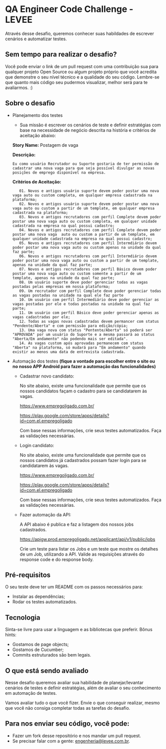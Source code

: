 # QA Engineer Code Challenge - LEVEE

Através desse desafio, queremos conhecer suas habildades de escrever cenários e automatizar testes.

## Sem tempo para realizar o desafio?

Você pode enviar o link de um pull request com uma contribuição sua para qualquer projeto Open Source ou algum projeto próprio que você acredita que demonstre o seu nível técnico e a qualidade do seu código. Lembre-se que quanto mais código seu pudermos visualizar, melhor será para te avaliarmos. :)

## Sobre o desafio

* Planejamento dos testes

    * Sua missão é escrever os cenários de teste e definir estratégias com base na necessidade de negócio descrita na história e critérios de aceitação abaixo:
    
    **Story Name:** Postagem de vaga
    
    **Descrição:**
    ```
    Eu como usuário Recrutador ou Suporte gostaria de ter permissão de cadastrar uma nova vaga para que seja possível divulgar as novas posições de emprego disponível na empresa.
    ```
    
    **Critérios de Aceitação:** 
    
         01. Novos e antigos usuário suporte devem poder postar uma nova vaga auto ou custom completa, em qualquer empresa cadastrada na plataforma;
         02. Novos e antigos usuário suporte devem poder postar uma nova vaga auto ou custom a partir de um template, em qualquer empresa cadastrada na plataforma;
         03. Novos e antigos recrutadores com perfil Complete devem poder postar uma nova vaga auto ou custom completa, em qualquer unidade cadastrada na empresa na qual possui cadastro;
         04. Novos e antigos recrutadores com perfil Complete devem poder postar uma nova vaga  auto ou custom a partir de um template, em qualquer unidade cadastrada na empresa na qual possui cadastro;
         05. Novos e antigos recrutadores com perfil Intermdiário devem poder postar uma nova vaga auto ou custom apenas na unidade da qual faz parte;
         06. Novos e antigos recrutadores com perfil Intermdiário devem poder postar uma nova vaga auto ou custom a partir de um template, apenas na unidade da qual faz parte;
         07. Novos e antigos recrutadores com perfil Básico devem poder postar uma nova vaga auto ou custom somente a partir de um template, apenas na unidade da qual faz parte;
         08. Um usuário suporte deve poder gerenciar todas as vagas postadas pelas empresas em nossa plataforma;
         09. Um recrutador com perfil Complete deve poder gerenciar todas as vagas postadas na unidade na qual ele faz parte
         10. Um usuário com perfil Intermediário deve poder gerenciar as vagas postadas por ele e todas postadas na unidade na qual faz parte;
         11. Um usuário com perfil Básico deve poder gerenciar apenas as vagas cadastradas por ele;
         12. Todas as vagas novas cadastradas devem permancer com status "Pendente/Aberta" e com permissão para edição/cópia;
         13. Uma vaga nova com status "Pentente/Aberta" só poderá ser "APROVADA" por um usuário do Suporte e a mesma passará ao status "Aberta/Em andamento" não podendo mais ser editada".
         14. As vagas custom após aprovadas permanecem com status "Aberta" na plataforma, só mudará para "Em andamento" quando existir ao menos uma data de entrevista cadastrada.
         

* Automação dos testes **(fique a vontade para escolher entre o site ou no nosso APP Android para fazer a automação das funcionalidades)**


    * Cadastrar novo candidato:
    
      No site abaixo, existe uma funcionalidade que permite que os nossos candidatos façam o cadastro para se candidatarem às vagas.
      
      https://www.empregoligado.com.br/
      
      https://play.google.com/store/apps/details?id=com.el.empregoligado

      Com base nessas informações, crie seus testes automatizados. Faça as validações necessárias.


    * Login candidato:
      
      No site abaixo, existe uma funcionalidade que permite que os nossos candidatos já cadastrados possam fazer login para se     candidatarem às vagas.
      
      https://www.empregoligado.com.br/
      
      https://play.google.com/store/apps/details?id=com.el.empregoligado

      Com base nessas informações, crie seus testes automatizados. Faça as validações necessárias.
      

    * Fazer automação da API:

      A API abaixo é publica e faz a listagem dos nossos jobs cadastrados.

      https://apigw.prod.empregoligado.net/applicant/api/v1/public/jobs

      Crie um teste para listar os Jobs e um teste que mostre os detalhes de um Job, utilizando a API. Valide as requisições através do response code e do response body.

## Pré-requisitos

O seu teste deve ter um README com os passos necessários para:
* Instalar as dependências;
* Rodar os testes automatizados.

## Tecnologia

Sinta-se livre para usar a linguagem e as bibliotecas que preferir.
Bônus hints:

* Gostamos de page objects;
* Gostamos de Cucumber;
* Commits estruturados são bem legais.

## O que está sendo avaliado

Nesse desafio queremos avaliar sua habilidade de planejar/levantar cenários de testes e definir estratégias, além de avaliar o seu conhecimento em automação de testes.

Vamos avaliar tudo o que você fizer. Envie o que conseguir realizar, mesmo que você não consiga completar todas as tarefas do desafio.

## Para nos enviar seu código, você pode:

* Fazer um fork desse repositório e nos mandar um pull request.
* Se precisar falar com a gente: engenheria@levee.com.br.
